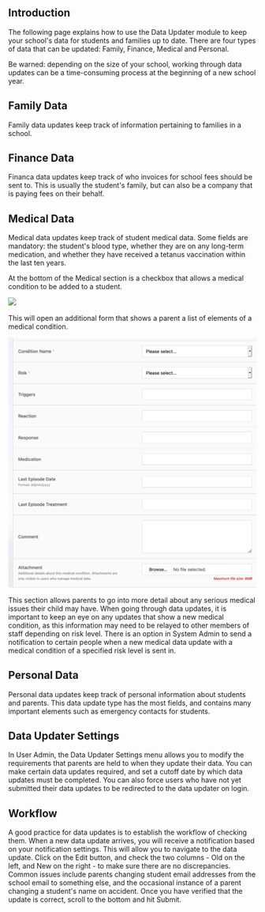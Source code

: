 ## Introduction

The following page explains how to use the Data Updater module to keep your school's data for students and families up to date. There are four types of data that can be updated: Family, Finance, Medical and Personal.

Be warned: depending on the size of your school, working through data updates can be a time-consuming process at the beginning of a new school year.

## Family Data

Family data updates keep track of information pertaining to families in a school.

## Finance Data

Financa data updates keep track of who invoices for school fees should be sent to. This is usually the student's family, but can also be a company that is paying fees on their behalf.

## Medical Data

Medical data updates keep track of student medical data. Some fields are mandatory: the student's blood type, whether they are on any long-term medication, and whether they have received a tetanus vaccination within the last ten years.

At the bottom of the Medical section is a checkbox that allows a medical condition to be added to a student.

<img src="https://static/img/medical-checkbox.png" width="200">

This will open an additional form that shows a parent a list of elements of a medical condition.

![Medical Conditions](/static/img/medical-conditions.png)

This section allows parents to go into more detail about any serious medical issues their child may have. When going through data updates, it is important to keep an eye on any updates that show a new medical condition, as this information may need to be relayed to other members of staff depending on risk level. There is an option in System Admin to send a notification to certain people when a new medical data update with a medical condition of a specified risk level is sent in.

## Personal Data

Personal data updates keep track of personal information about students and parents. This data update type has the most fields, and contains many important elements such as emergency contacts for students.

## Data Updater Settings

In User Admin, the Data Updater Settings menu allows you to modify the requirements that parents are held to when they update their data. You can make certain data updates required, and set a cutoff date by which data updates must be completed. You can also force users who have not yet submitted their data updates to be redirected to the data updater on login.

## Workflow

A good practice for data updates is to establish the workflow of checking them. When a new data update arrives, you will receive a notification based on your notification settings. This will allow you to navigate to the data update. Click on the Edit button, and check the two columns - Old on the left, and New on the right - to make sure there are no discrepancies. Common issues include parents changing student email addresses from the school email to something else, and the occasional instance of a parent changing a student's name on accident. Once you have verified that the update is correct, scroll to the bottom and hit Submit.

